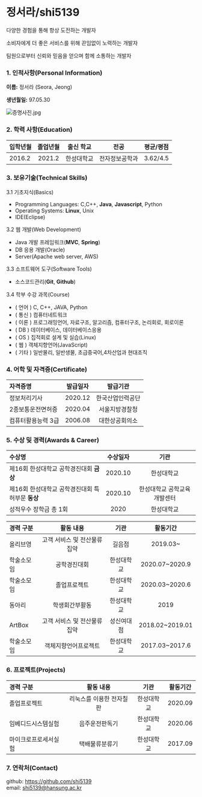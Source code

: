 # 정서라/shi5139

다양한 경험을 통해 항상 도전하는 개발자

소비자에게 더 좋은 서비스를 위해 끈임없이 노력하는 개발자

팀원으로부터 신뢰와 믿음을 얻으며 함께 소통하는 개발자 


### 1. 인적사항(Personal Information)  

  **이름:** 정서라 (Seora, Jeong)
  
  **생년월일:** 97.05.30  

  ![증명사진.jpg](https://github.com/wjdtjf5139/hello-me/blob/cv/%EC%A6%9D%EB%AA%85%EC%82%AC%EC%A7%84.jpg)
  
### 2. 학력 사항(Education)  

| 입학년월 | 졸업년월 | 출신 학교 |전공 | 평균/평점 | 
| :---         |     :---:      |        :---:   |    :---:      | :---:       |  
| 2016.2 | 2021.2 | 한성대학교   |전자정보공학과 | 3.62/4.5 |

### 3. 보유기술(Technical Skills)

3.1  기초지식(Basics)
* Programming Languages: C,C++, __Java__, __Javascript__, Python
* Operating Systems: __Linux__, Unix
* IDE(Eclipse)

3.2 웹 개발(Web Development)
* Java 개발 프레임워크(__MVC__, __Spring__)
* DB 응용 개발(Oracle)
* Server(Apache web server, AWS)

3.3 소프트웨어 도구(Software Tools)
* 소스코드관리(__Git__, __Github__)

3.4 학부 수강 과목(Course)
* ( 언어 ) C, C++,  JAVA, Python
* ( 통신 ) 컴퓨터네트워크
* ( 이론 ) 프로그래밍언어, 자료구조, 알고리즘, 컴퓨터구조, 논리회로, 회로이론
* ( DB ) 데이터베이스, 데이터베이스응용
* ( OS ) 집적회로 설계 및 실습(Linux)
* ( 웹 ) 객체지향언어(JavaScript)
* ( 기타 ) 일반물리, 일반생물, 초급중국어,4차산업과 현대조직



### 4. 어학 및 자격증(Certificate)

| 자격증명 | 발급일자  | 발급기관|
| :---         |     :---:      |         :---:   | 
| 정보처리기사 | 2020.12 | 한국산업인력공단 | 
| 2종보통운전면허증 | 2020.04 | 서울지방경찰청 | 
| 컴퓨터활용능력 3급 | 2006.08 | 대한상공회의소 | 


### 5. 수상 및 경력(Awards & Career)

| 수상명 | 수상일자 | 기관 |
| :---         |     :---:      |         :---:    |
| 제16회 한성대학교 공학경진대회 **금상**  | 2020.10      | 한성대학교   |
| 제16회 한성대학교 공학경진대회 특허부문 **동상** | 2020.10      | 한성대학교 공학교육개발센터  |
| 성적우수 장학금 총 1회  | 2020    | 한성대학교   |


| 경력 구분 | 활동 내용 | 기관 |활동기간 |
| :---         |     :---:      |        :---:   |    :---:      | 
| 올리브영 | 고객 서비스 및 전산물류 집약 | 길음점 |2019.03~  |
| 학술소모임 | 공학경진대회 | 한성대학교 |2020.07~2020.9  |
| 학술소모임 | 졸업프로젝트 | 한성대학교 |2020.03~2020.6  |
| 동아리 | 학생회간부활동 | 한성대학교 |2019  |
| ArtBox | 고객 서비스 및 전산물류 집약  | 성신여대점 |2018.02~2019.01  |
| 학술소모임 | 객체지향언어프로젝트 | 한성대학교 |2017.03~2017.6  |


### 6. 프로젝트(Projects)
| 경력 구분 | 활동 내용 | 기관 |활동기간 |
| :---         |     :---:      |        :---:   |    :---:      | 
| 졸업프로젝트 | 리눅스를 이용한 전자칠판 | 한성대학교 |2020.09  |
| 임베디드시스템실험 | 음주운전판독기 | 한성대학교 |2020.06  |
| 마이크로프로세서실험 | 택배물류분류기 | 한성대학교 |2017.09  |

### 7. 연락처(Contact)
github: https://github.com/shi5139  
email: shi5139@hansung.ac.kr
